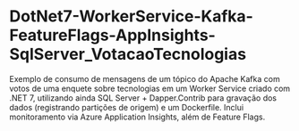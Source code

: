 # DotNet7-WorkerService-Kafka-FeatureFlags-AppInsights-SqlServer_VotacaoTecnologias
Exemplo de consumo de mensagens de um tópico do Apache Kafka com votos de uma enquete sobre tecnologias em um Worker Service criado com .NET 7, utilizando ainda SQL Server + Dapper.Contrib para gravação dos dados (registrando partições de origem) e um Dockerfile. Inclui monitoramento via Azure Application Insights, além de Feature Flags.
